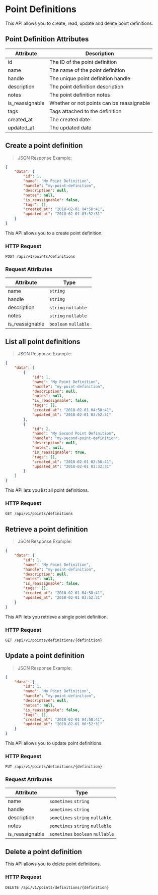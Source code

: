 # Point Definitions

This API allows you to create, read, update and delete point definitions.

## Point Definition Attributes

| Attribute               | Description                                 |
|-------------------------|---------------------------------------------|
| id                      | The ID of the point definition              |
| name                    | The name of the point definition            |
| handle                  | The unique point definition handle          |
| description             | The point definition description            |
| notes                   | The point definition notes                  |
| is_reassignable         | Whether or not points can be reassignable   |
| tags                    | Tags attached to the definition             |
| created_at              | The created date                            |
| updated_at              | The updated date                            |






## Create a point definition

> JSON Response Example:
                
```json
{
    "data": {
        "id": 1,
        "name": "My Point Definition",
        "handle": "my-point-definition",
        "description": null,
        "notes": null,
        "is_reassignable": false,
        "tags": [],
        "created_at": "2018-02-01 04:58:41",
        "updated_at": "2018-02-01 03:52:31"
    }
}
```

This API allows you to a create point definition.

### HTTP Request

`POST /api/v1/points/definitions`

### Request Attributes

| Attribute               | Type                                            |    
|-------------------------|-------------------------------------------------|
| name                    | `string`                                        |
| handle                  | `string`                                        |
| description             | `string` `nullable`                             |
| notes                   | `string` `nullable`                             |
| is_reassignable         | `boolean` `nullable`                            |








## List all point definitions

> JSON Response Example:
                
```json
{
    "data": [
        {
            "id": 1,
            "name": "My Point Definition",
            "handle": "my-point-definition",
            "description": null,
            "notes": null,
            "is_reassignable": false,
            "tags": [],
            "created_at": "2018-02-01 04:58:41",
            "updated_at": "2018-02-01 03:52:31"
        },
        {
            "id": 2,
            "name": "My Second Point Definition",
            "handle": "my-second-point-definition",
            "description": null,
            "notes": null,
            "is_reassignable": true,
            "tags": [],
            "created_at": "2018-02-01 02:58:41",
            "updated_at": "2018-02-01 03:32:31"
        }
    ]
}
```

This API lets you list all point definitions.

### HTTP Request

`GET /api/v1/points/definitions`

## Retrieve a point definition

> JSON Response Example:
                
```json
{
    "data": {
        "id": 1,
        "name": "My Point Definition",
        "handle": "my-point-definition",
        "description": null,
        "notes": null,
        "is_reassignable": false,
        "tags": [],
        "created_at": "2018-02-01 04:58:41",
        "updated_at": "2018-02-01 03:52:31"
    }
}
```

This API lets you retrieve a single point definition.

### HTTP Request

`GET /api/v1/points/definitions/{definition}`









## Update a point definition

> JSON Response Example:
                
```json
{
    "data": {
        "id": 1,
        "name": "My Point Definition",
        "handle": "my-point-definition",
        "description": null,
        "notes": null,
        "is_reassignable": false,
        "tags": [],
        "created_at": "2018-02-01 04:58:41",
        "updated_at": "2018-02-01 06:52:31"
    }
}
```

This API allows you to update point definitions.

### HTTP Request

`PUT /api/v1/points/definitions/{definition}`

### Request Attributes

| Attribute               | Type                                            |    
|-------------------------|-------------------------------------------------|
| name                    | `sometimes` `string`                            |
| handle                  | `sometimes` `string`                            |
| description             | `sometimes` `string` `nullable`                 |
| notes                   | `sometimes` `string` `nullable`                 |
| is_reassignable         | `sometimes` `boolean` `nullable`                |






## Delete a point definition

This API allows you to delete point definitions.

### HTTP Request

`DELETE /api/v1/points/definitions/{definition}`
